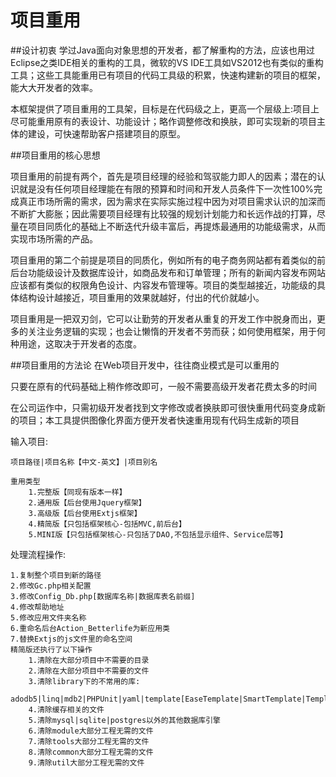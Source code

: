 # 项目重用
##设计初衷
学过Java面向对象思想的开发者，都了解重构的方法，应该也用过Eclipse之类IDE相关的重构的工具，微软的VS IDE工具如VS2012也有类似的重构工具；这些工具能重用已有项目的代码工具级的积累，快速构建新的项目的框架，能大大开发者的效率。

本框架提供了项目重用的工具架，目标是在代码级之上，更高一个层级上:项目上尽可能重用原有的表设计、功能设计；略作调整修改和换肤，即可实现新的项目主体的建设，可快速帮助客户搭建项目的原型。

##项目重用的核心思想

项目重用的前提有两个，首先是项目经理的经验和驾驭能力即人的因素；潜在的认识就是没有任何项目经理能在有限的预算和时间和开发人员条件下一次性100%完成真正市场所需的需求，因为需求在实际实施过程中因为对项目需求认识的加深而不断扩大膨胀；因此需要项目经理有比较强的规划计划能力和长远作战的打算，尽量在项目同质化的基础上不断迭代升级丰富后，再提炼最通用的功能级需求，从而实现市场所需的产品。

项目重用的第二个前提是项目的同质化，例如所有的电子商务网站都有着类似的前后台功能级设计及数据库设计，如商品发布和订单管理；所有的新闻内容发布网站应该都有类似的权限角色设计、内容发布管理等。项目的类型越接近，功能级的具体结构设计越接近，项目重用的效果就越好，付出的代价就越小。

项目重用是一把双刃剑，它可以让勤劳的开发者从重复的开发工作中脱身而出，更多的关注业务逻辑的实现；也会让懒惰的开发者不劳而获；如何使用框架，用于何种用途，这取决于开发者的态度。

##项目重用的方法论
在Web项目开发中，往往商业模式是可以重用的

只要在原有的代码基础上稍作修改即可，一般不需要高级开发者花费太多的时间

在公司运作中，只需初级开发者找到文字修改或者换肤即可很快重用代码变身成新的项目；本工具提供图像化界面方便开发者快速重用现有代码生成新的项目

输入项目:

	项目路径|项目名称【中文-英文】|项目别名

	重用类型
		1.完整版【同现有版本一样】
		2.通用版【后台使用Jquery框架】
		3.高级版【后台使用Extjs框架】
		4.精简版【只包括框架核心-包括MVC,前后台】
		5.MINI版【只包括框架核心-只包括了DAO,不包括显示组件、Service层等】

处理流程操作:

	1.复制整个项目到新的路径
	2.修改Gc.php相关配置
	3.修改Config_Db.php[数据库名称|数据库表名前缀]
	4.修改帮助地址
	5.修改应用文件夹名称
	6.重命名后台Action_Betterlife为新应用类
	7.替换Extjs的js文件里的命名空间
    精简版还执行了以下操作
		1.清除在大部分项目中不需要的目录
		2.清除在大部分项目中不需要的文件
		3.清除library下的不常用的库:
			adodb5|linq|mdb2|PHPUnit|yaml|template[EaseTemplate|SmartTemplate|TemplateLite]
		4.清除缓存相关的文件
		5.清除mysql|sqlite|postgres以外的其他数据库引擎
		6.清除module大部分工程无需的文件
		7.清除tools大部分工程无需的文件
		8.清除common大部分工程无需的文件
		9.清除util大部分工程无需的文件



